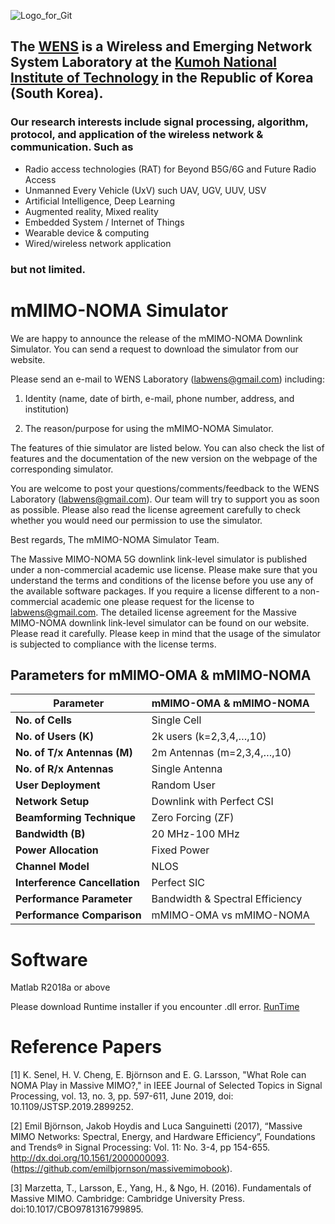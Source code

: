 ![Logo_for_Git](https://github.com/WENS-KIT/Altitude-based-Automatic-Tiling-Algorithm-for-Small-Object-Detection/assets/96454461/c66d7644-a9b7-4d77-a0db-46105f4b0aaa)

## The [WENS](https://sites.google.com/view/wenslab/home?authuser=0) is a  Wireless and Emerging Network System Laboratory at the [Kumoh National Institute of Technology](https://eng.kumoh.ac.kr/) in the Republic of Korea (South Korea). 

### Our research interests include signal processing, algorithm, protocol, and application of the wireless network & communication. Such as 
* Radio access technologies (RAT) for Beyond B5G/6G and Future Radio Access
* Unmanned Every Vehicle (UxV) such UAV, UGV, UUV, USV 
* Artificial Intelligence, Deep Learning  
* Augmented reality, Mixed reality 
* Embedded System / Internet of Things
* Wearable device & computing
* Wired/wireless network application   
### but not limited.

### <!-- Note here the introduce of the repo or docker image. -->

# mMIMO-NOMA Simulator

We are happy to announce the release of the mMIMO-NOMA Downlink Simulator.
You can send a request to download the simulator from our website. 

Please send an e-mail to WENS Laboratory (labwens@gmail.com) including:

1) Identity (name, date of birth, e-mail, phone number, address, and institution)

2) The reason/purpose for using the mMIMO-NOMA Simulator.

The features of thie simulator are listed below. You can also check the list of features and the documentation of the new version on the webpage of the corresponding simulator.

You are welcome to post your questions/comments/feedback to the WENS Laboratory (labwens@gmail.com). Our team will try to support you as soon as possible. Please also read the license agreement carefully to check whether you would need our permission to use the simulator.

Best regards,
The mMIMO-NOMA Simulator Team.


The Massive MIMO-NOMA 5G downlink link-level simulator is published under a non-commercial academic use license. Please make sure that you understand the terms and conditions of the license before you use any of the available software packages. If you require a license different to a non-commercial academic one please request for the license to labwens@gmail.com. The detailed license agreement for the Massive MIMO-NOMA downlink link-level simulator can be found on our website. Please read it carefully. Please keep in mind that the usage of the simulator is subjected to compliance with the license terms.


## Parameters for mMIMO-OMA & mMIMO-NOMA

| **Parameter**                | **mMIMO-OMA & mMIMO-NOMA**          |
|------------------------------|-------------------------------------|
| **No. of Cells**             | Single Cell                         |
| **No. of Users (K)**         | 2k users (k=2,3,4,…,10)             |
| **No. of T/x Antennas (M)**  | 2m Antennas (m=2,3,4,…,10)          |
| **No. of R/x Antennas**      | Single Antenna                      |
| **User Deployment**          | Random User                         |
| **Network Setup**            | Downlink with Perfect CSI           |
| **Beamforming Technique**    | Zero Forcing (ZF)                   |
| **Bandwidth (B)**            | 20 MHz-100 MHz                      |
| **Power Allocation**         | Fixed Power                         |
| **Channel Model**            | NLOS                                |
| **Interference Cancellation**| Perfect SIC                         |
| **Performance Parameter**    | Bandwidth & Spectral Efficiency     |
| **Performance Comparison**   | mMIMO-OMA vs mMIMO-NOMA             |


# Software 
Matlab R2018a or above

Please download Runtime installer if you encounter .dll error. [RunTime](https://kr.mathworks.com/products/compiler/matlab-runtime.html)

# Reference Papers

[1] K. Senel, H. V. Cheng, E. Björnson and E. G. Larsson, "What Role can NOMA Play in Massive MIMO?," in IEEE Journal of Selected Topics in Signal Processing, vol. 13, no. 3, pp. 597-611, June 2019, doi: 10.1109/JSTSP.2019.2899252.

[2] Emil Björnson, Jakob Hoydis and Luca Sanguinetti (2017), “Massive MIMO Networks: Spectral, Energy, and Hardware Efficiency”, Foundations and Trends® in Signal Processing: Vol. 11: No. 3-4, pp 154-655. http://dx.doi.org/10.1561/2000000093. (https://github.com/emilbjornson/massivemimobook).

[3] Marzetta, T., Larsson, E., Yang, H., & Ngo, H. (2016). Fundamentals of Massive MIMO. Cambridge: Cambridge University Press. doi:10.1017/CBO9781316799895.


